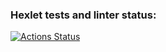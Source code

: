 ### Hexlet tests and linter status:
[![Actions Status](https://github.com/RuslanGagushin/python-project-50/actions/workflows/hexlet-check.yml/badge.svg)](https://github.com/RuslanGagushin/python-project-50/actions)